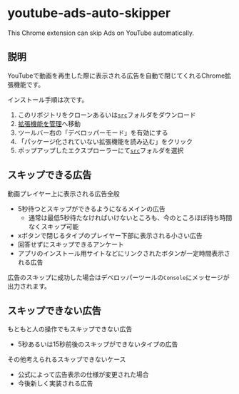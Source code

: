 # youtube-ads-auto-skipper
This Chrome extension can skip Ads on YouTube automatically.

## 説明

YouTubeで動画を再生した際に表示される広告を自動で閉じてくれるChrome拡張機能です。

インストール手順は次です。

1. このリポジトリをクローンあるいは[`src`](https://github.com/oioigohan/youtube-ads-auto-skipper/tree/main/src)フォルダをダウンロード
2. [拡張機能を管理](chrome://extensions/)へ移動
3. ツールバー右の「デベロッパーモード」を有効にする
4. 「パッケージ化されていない拡張機能を読み込む」をクリック
5. ポップアップしたエクスプローラーにて[`src`](https://github.com/oioigohan/youtube-ads-auto-skipper/tree/main/src)フォルダを選択

## スキップできる広告

動画プレイヤー上に表示される広告全般

- 5秒待つとスキップができるようになるメインの広告
  - 通常は最低5秒待たなければいけないところも、今のところほぼ待ち時間なくスキップ可能
- xボタンで閉じるタイプのプレイヤー下部に表示される小さい広告
- 回答せずにスキップできるアンケート
- アプリのインストール用サイトなどにリンクされたボタンが一定時間表示される広告

広告のスキップに成功した場合はデベロッパーツールの`Console`にメッセージが出力されます。

## スキップできない広告

もともと人の操作でもスキップできない広告

- 5秒あるいは15秒前後のスキップができないタイプの広告

その他考えられるスキップできないケース

- 公式によって広告表示の仕様が変更された場合
- 今後新しく実装される広告

